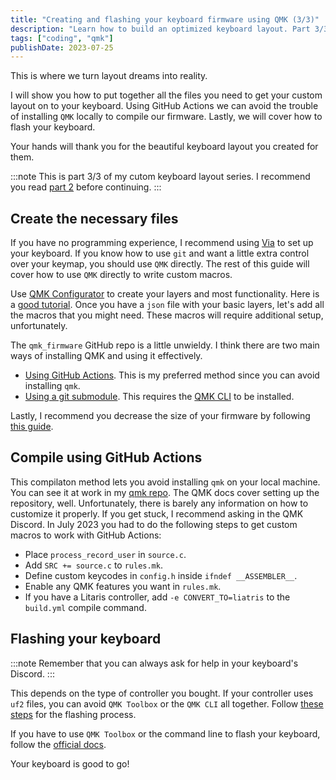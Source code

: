 ```yaml
---
title: "Creating and flashing your keyboard firmware using QMK (3/3)"
description: "Learn how to build an optimized keyboard layout. Part 3/3 covering how to actually create your keyboard layout and flash your keyboard with it."
tags: ["coding", "qmk"]
publishDate: 2023-07-25
---
```


This is where we turn layout dreams into reality.

I will show you how to put together all the files you need to get your custom layout on to your keyboard. Using GitHub Actions we can avoid the trouble of installing `QMK` locally to compile our firmware. Lastly, we will cover how to flash your keyboard.

Your hands will thank you for the beautiful keyboard layout you created for them.

:::note
This is part 3/3 of my cutom keyboard layout series. I recommend you read [part 2](https://ratoru.com/blog/layout-customizing) before continuing.
:::

## Create the necessary files

If you have no programming experience, I recommend using [Via](https://www.caniusevia.com/) to set up your keyboard. If you know how to use `git` and want a little extra control over your keymap, you should use `QMK` directly. The rest of this guide will cover how to use `QMK` directly to write custom macros.

Use [QMK Configurator](https://config.qmk.fm/#/) to create your layers and most functionality. Here is a [good tutorial](https://www.youtube.com/watch?v=-imgglzDMdY). Once you have a `json` file with your basic layers, let's add all the macros that you might need. These macros will require additional setup, unfortunately.

The `qmk_firmware` GitHub repo is a little unwieldy. I think there are two main ways of installing QMK and using it effectively.

- [Using GitHub Actions](https://docs.qmk.fm/#/newbs_building_firmware_workflow). This is my preferred method since you can avoid installing `qmk`.
- [Using a git submodule](https://medium.com/@patrick.elmquist/separate-keymap-repo-for-qmk-136ff5a419bd). This requires the [QMK CLI](https://docs.qmk.fm/#/newbs_getting_started?id=installation-1) to be installed.

Lastly, I recommend you decrease the size of your firmware by following [this guide](https://docs.qmk.fm/#/squeezing_avr).

## Compile using GitHub Actions

This compilaton method lets you avoid installing `qmk` on your local machine. You can see it at work in my [qmk repo](https://github.com/ratoru/qmk_keymap/tree/main). The QMK docs cover setting up the repository, well. Unfortunately, there is barely any information on how to customize it properly. If you get stuck, I recommend asking in the QMK Discord. In July 2023 you had to do the following steps to get custom macros to work with GitHub Actions:

- Place `process_record_user` in `source.c`.
- Add `SRC += source.c` to `rules.mk`.
- Define custom keycodes in `config.h` inside `ifndef __ASSEMBLER__`.
- Enable any QMK features you want in `rules.mk`.
- If you have a Litaris controller, add `-e CONVERT_TO=liatris` to the `build.yml` compile command.

## Flashing your keyboard

:::note
Remember that you can always ask for help in your keyboard's Discord.
:::

This depends on the type of controller you bought. If your controller uses `uf2` files, you can avoid `QMK Toolbox` or the `QMK CLI` all together. Follow [these steps](https://docs.splitkb.com/hc/en-us/articles/6330981035676-Aurora-Build-Guide-20-Flashing-Firmware) for the flashing process.

If you have to use `QMK Toolbox` or the command line to flash your keyboard, follow the [official docs](https://docs.qmk.fm/#/newbs_flashing).

Your keyboard is good to go!
